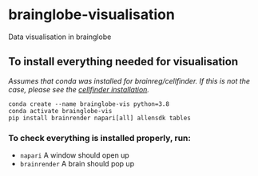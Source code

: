 # brainglobe-visualisation
Data visualisation in brainglobe


## To install everything needed for visualisation
_Assumes that conda was installed for brainreg/cellfinder. If this is not 
the case, please see the 
[cellfinder installation](https://docs.brainglobe.info/cellfinder/installation)._
```
conda create --name brainglobe-vis python=3.8
conda activate brainglobe-vis
pip install brainrender napari[all] allensdk tables
```

### To check everything is installed properly, run:

* `napari` A window should open up
* `brainrender` A brain should pop up